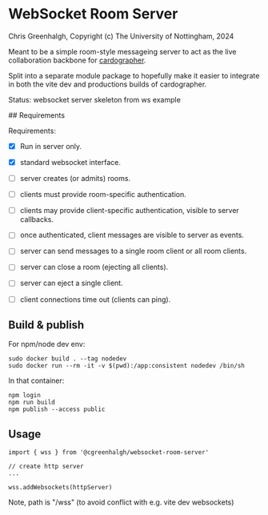 # WebSocket Room Server

Chris Greenhalgh, Copyright (c) The University of Nottingham, 2024

Meant to be a simple room-style messageing server to act as the 
live collaboration backbone for
[cardographer](https://github.com/MixedRealityLab/cardographer-platform).

Split into a separate module package to hopefully make it easier
to integrate in both the vite dev and productions builds of 
cardographer.

Status: websocket server skeleton from ws example

## Requirements

Requirements:
- [x] Run in server only.
- [x] standard websocket interface.
- [ ] server creates (or admits) rooms.
- [ ] clients must provide room-specific authentication.
- [ ] clients may provide client-specific authentication, visible to server callbacks.
- [ ] once authenticated, client messages are visible to server as events.
- [ ] server can send messages to a single room client or all room clients.
- [ ] server can close a room (ejecting all clients).
- [ ] server can eject a single client.
- [ ] client connections time out (clients can ping).


## Build & publish

For npm/node dev env:
```
sudo docker build . --tag nodedev
sudo docker run --rm -it -v $(pwd):/app:consistent nodedev /bin/sh 
```
In that container:
```
npm login
npm run build
npm publish --access public
```

## Usage

```
import { wss } from '@cgreenhalgh/websocket-room-server'

// create http server
...

wss.addWebsockets(httpServer)
```
Note, path is "/wss" 
(to avoid conflict with e.g. vite dev websockets)
